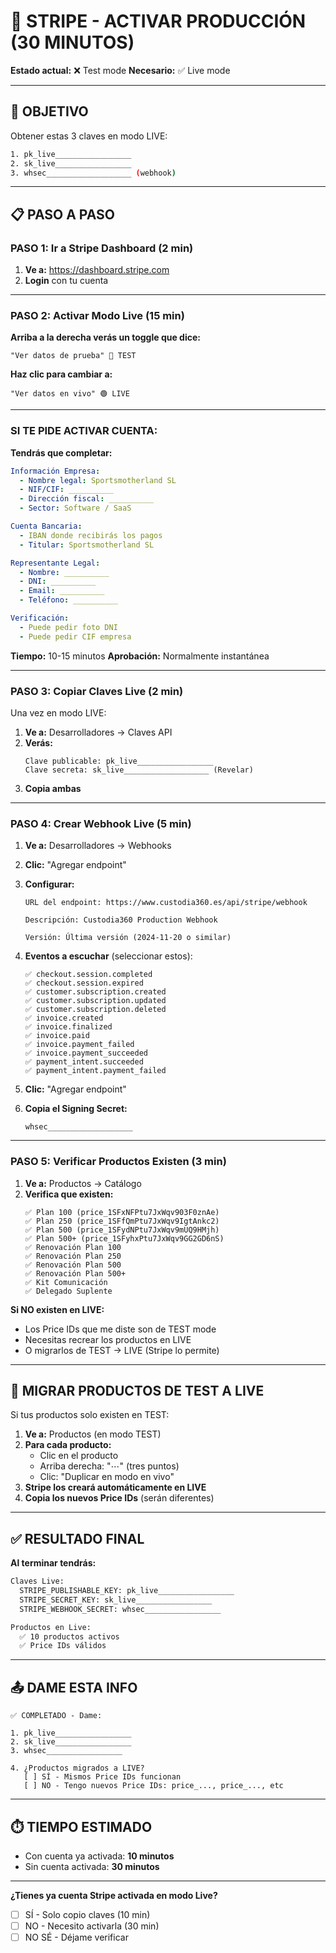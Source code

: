 # 🚨 STRIPE - ACTIVAR PRODUCCIÓN (30 MINUTOS)

**Estado actual:** ❌ Test mode
**Necesario:** ✅ Live mode

---

## 🎯 OBJETIVO

Obtener estas 3 claves en modo LIVE:

```bash
1. pk_live_________________
2. sk_live_________________
3. whsec___________________ (webhook)
```

---

## 📋 PASO A PASO

### PASO 1: Ir a Stripe Dashboard (2 min)

1. **Ve a:** https://dashboard.stripe.com
2. **Login** con tu cuenta

---

### PASO 2: Activar Modo Live (15 min)

**Arriba a la derecha verás un toggle que dice:**
```
"Ver datos de prueba" 🔴 TEST
```

**Haz clic para cambiar a:**
```
"Ver datos en vivo" 🟢 LIVE
```

---

### SI TE PIDE ACTIVAR CUENTA:

**Tendrás que completar:**

```yaml
Información Empresa:
  - Nombre legal: Sportsmotherland SL
  - NIF/CIF: __________
  - Dirección fiscal: __________
  - Sector: Software / SaaS

Cuenta Bancaria:
  - IBAN donde recibirás los pagos
  - Titular: Sportsmotherland SL

Representante Legal:
  - Nombre: __________
  - DNI: __________
  - Email: __________
  - Teléfono: __________

Verificación:
  - Puede pedir foto DNI
  - Puede pedir CIF empresa
```

**Tiempo:** 10-15 minutos
**Aprobación:** Normalmente instantánea

---

### PASO 3: Copiar Claves Live (2 min)

Una vez en modo LIVE:

1. **Ve a:** Desarrolladores → Claves API
2. **Verás:**
   ```
   Clave publicable: pk_live_________________
   Clave secreta: sk_live___________________ (Revelar)
   ```
3. **Copia ambas**

---

### PASO 4: Crear Webhook Live (5 min)

1. **Ve a:** Desarrolladores → Webhooks
2. **Clic:** "Agregar endpoint"
3. **Configurar:**
   ```
   URL del endpoint: https://www.custodia360.es/api/stripe/webhook

   Descripción: Custodia360 Production Webhook

   Versión: Última versión (2024-11-20 o similar)
   ```

4. **Eventos a escuchar** (seleccionar estos):
   ```
   ✅ checkout.session.completed
   ✅ checkout.session.expired
   ✅ customer.subscription.created
   ✅ customer.subscription.updated
   ✅ customer.subscription.deleted
   ✅ invoice.created
   ✅ invoice.finalized
   ✅ invoice.paid
   ✅ invoice.payment_failed
   ✅ invoice.payment_succeeded
   ✅ payment_intent.succeeded
   ✅ payment_intent.payment_failed
   ```

5. **Clic:** "Agregar endpoint"

6. **Copia el Signing Secret:**
   ```
   whsec___________________
   ```

---

### PASO 5: Verificar Productos Existen (3 min)

1. **Ve a:** Productos → Catálogo
2. **Verifica que existen:**
   ```
   ✅ Plan 100 (price_1SFxNFPtu7JxWqv903F0znAe)
   ✅ Plan 250 (price_1SFfQmPtu7JxWqv9IgtAnkc2)
   ✅ Plan 500 (price_1SFydNPtu7JxWqv9mUQ9HMjh)
   ✅ Plan 500+ (price_1SFyhxPtu7JxWqv9GG2GD6nS)
   ✅ Renovación Plan 100
   ✅ Renovación Plan 250
   ✅ Renovación Plan 500
   ✅ Renovación Plan 500+
   ✅ Kit Comunicación
   ✅ Delegado Suplente
   ```

**Si NO existen en LIVE:**
- Los Price IDs que me diste son de TEST mode
- Necesitas recrear los productos en LIVE
- O migrarlos de TEST → LIVE (Stripe lo permite)

---

## 🔄 MIGRAR PRODUCTOS DE TEST A LIVE

Si tus productos solo existen en TEST:

1. **Ve a:** Productos (en modo TEST)
2. **Para cada producto:**
   - Clic en el producto
   - Arriba derecha: "⋯" (tres puntos)
   - Clic: "Duplicar en modo en vivo"
3. **Stripe los creará automáticamente en LIVE**
4. **Copia los nuevos Price IDs** (serán diferentes)

---

## ✅ RESULTADO FINAL

**Al terminar tendrás:**

```bash
Claves Live:
  STRIPE_PUBLISHABLE_KEY: pk_live_________________
  STRIPE_SECRET_KEY: sk_live_________________
  STRIPE_WEBHOOK_SECRET: whsec_________________

Productos en Live:
  ✅ 10 productos activos
  ✅ Price IDs válidos
```

---

## 📤 DAME ESTA INFO

```
✅ COMPLETADO - Dame:

1. pk_live_________________
2. sk_live_________________
3. whsec_________________

4. ¿Productos migrados a LIVE?
   [ ] SÍ - Mismos Price IDs funcionan
   [ ] NO - Tengo nuevos Price IDs: price_..., price_..., etc
```

---

## ⏱️ TIEMPO ESTIMADO

- Con cuenta ya activada: **10 minutos**
- Sin cuenta activada: **30 minutos**

---

**¿Tienes ya cuenta Stripe activada en modo Live?**

- [ ] SÍ - Solo copio claves (10 min)
- [ ] NO - Necesito activarla (30 min)
- [ ] NO SÉ - Déjame verificar
